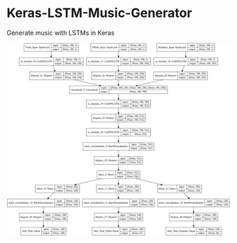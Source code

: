 # Keras-LSTM-Music-Generator
Generate music with LSTMs in Keras


![LSTM Model Diagram](model_plot.png)
